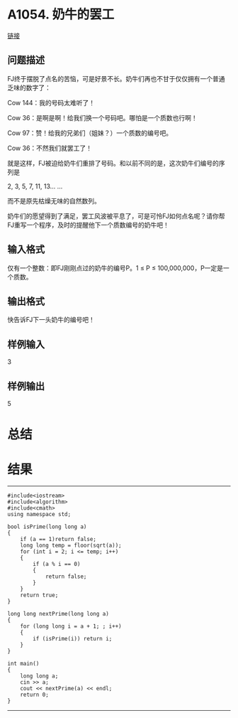 # A1054. 奶牛的罢工

[链接](http://www.tsinsen.com/A1054)

## 问题描述

FJ终于摆脱了点名的苦恼，可是好景不长。奶牛们再也不甘于仅仅拥有一个普通乏味的数字了： 

 

Cow 144：我的号码太难听了！ 

Cow 36：是啊是啊！给我们换一个号码吧。哪怕是一个质数也行啊！ 

Cow 97：赞！给我的兄弟们（姐妹？）一个质数的编号吧。 

Cow 36：不然我们就罢工了！ 

 

就是这样，FJ被迫给奶牛们重排了号码。和以前不同的是，这次奶牛们编号的序列是 

2, 3, 5, 7, 11, 13… … 

而不是原先枯燥无味的自然数列。 

奶牛们的愿望得到了满足，罢工风波被平息了，可是可怜FJ如何点名呢？请你帮FJ重写一个程序，及时的提醒他下一个质数编号的奶牛吧！ 

## 输入格式

仅有一个整数：即FJ刚刚点过的奶牛的编号P。1 ≤ P ≤ 100,000,000，P一定是一个质数。

## 输出格式

快告诉FJ下一头奶牛的编号吧！

## 样例输入

3

## 样例输出

5

# 总结



# 结果

---

	#include<iostream>
	#include<algorithm>
	#include<cmath>
	using namespace std;
	
	bool isPrime(long long a)
	{
		if (a == 1)return false;
		long long temp = floor(sqrt(a));
		for (int i = 2; i <= temp; i++)
		{
			if (a % i == 0)
			{
				return false;
			}
		}
		return true;
	}
	
	long long nextPrime(long long a)
	{
		for (long long i = a + 1; ; i++)
		{
			if (isPrime(i)) return i;
		}
	}
	
	int main()
	{
		long long a;
		cin >> a;
		cout << nextPrime(a) << endl;
		return 0;
	}

---
